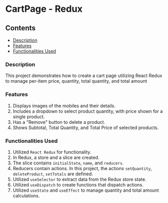 # CartPage - Redux

## Contents
- [Description](#description)
- [Features](#features)
- [Functionalities Used](#functionalities-used)

### Description
This project demonstrates how to create a cart page utilizing React Redux to manage per-item price, quantity, total quantity, and total amount

### Features
1. Displays images of the mobiles and their details.
2. Includes a dropdown to select product quantity, with price shown for a single product.
3. Has a "Remove" button to delete a product.
4. Shows Subtotal, Total Quantity, and Total Price of selected products.

### Functionalities Used
1. Utilized `React Redux` for functionality.
2. In Redux, a store and a slice are created.
3. The slice contains `initialState`, `name`, and `reducers`.
4. Reducers contain actions. In this project, the actions `setQuantity`, `deleteProduct`, `setTotals` are defined.
5. Utilized `useSelector` to extract data from the Redux store state.
6. Utilized `useDispatch` to create functions that dispatch actions.
7. Utilized `useState` and `useEffect` to manage quantity and total amount calculations.

